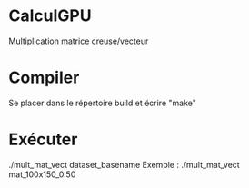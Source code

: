 # CalculGPU
Multiplication matrice creuse/vecteur

# Compiler
Se placer dans le répertoire build et écrire "make"

# Exécuter
./mult_mat_vect dataset_basename
Exemple : ./mult_mat_vect mat_100x150_0.50

